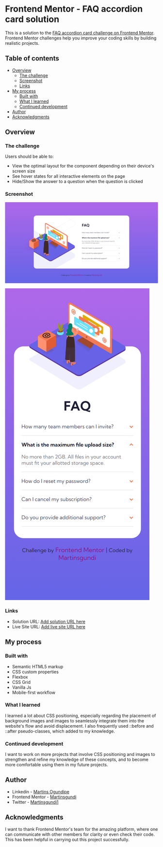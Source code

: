 # Frontend Mentor - FAQ accordion card solution

This is a solution to the [FAQ accordion card challenge on Frontend Mentor](https://www.frontendmentor.io/challenges/faq-accordion-card-XlyjD0Oam). Frontend Mentor challenges help you improve your coding skills by building realistic projects. 

## Table of contents

- [Overview](#overview)
  - [The challenge](#the-challenge)
  - [Screenshot](#screenshot)
  - [Links](#links)
- [My process](#my-process)
  - [Built with](#built-with)
  - [What I learned](#what-i-learned)
  - [Continued development](#continued-development)
- [Author](#author)
- [Acknowledgments](#acknowledgments)



## Overview

### The challenge

Users should be able to:

- View the optimal layout for the component depending on their device's screen size
- See hover states for all interactive elements on the page
- Hide/Show the answer to a question when the question is clicked

### Screenshot


![](<Assets/Screenshot/Screenshot Desktop.png>)


![](<Assets/Screenshot/Screenshot (iPhone SE).png>)


### Links

- Solution URL: [Add solution URL here](https://your-solution-url.com)
- Live Site URL: [Add live site URL here](https://your-live-site-url.com)

## My process

### Built with

- Semantic HTML5 markup
- CSS custom properties
- Flexbox
- CSS Grid
- Vanilla Js
- Mobile-first workflow

### What I learned

I learned a lot about CSS positioning, especially regarding the placement of background images and images to seamlessly integrate them into the website's flow and avoid displacement. I also frequently used ::before and ::after pseudo-classes, which added to my knowledge.

### Continued development

I want to work on more projects that involve CSS positioning and images to strengthen and refine my knowledge of these concepts, and to become more comfortable using them in my future projects.
## Author

- Linkedin - [Martins Ogundipe](https://www.linkedin.com/in/martinsgundi)
- Frontend Mentor - [Martinsgundi](https://www.frontendmentor.io/profile/Martinsgundi)
- Twitter - [Martinsgundi1](https://www.twitter.com/martinsgundi1)

## Acknowledgments

I want to thank Frontend Mentor's team for the amazing platform, where one can communicate with other members for clarity or even check their code. This has been helpful in carrying out this project successfully.
